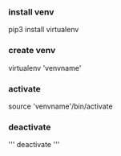 ### install venv
  pip3 install virtualenv

### create venv
  virtualenv 'venvname'

### activate
  source 'venvname'/bin/activate
  
### deactivate
'''
  deactivate
'''

